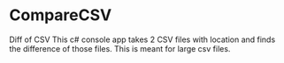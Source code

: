 # CompareCSV
Diff of CSV
This c# console app takes 2 CSV files with location and finds the difference of those files.
This is meant for large csv files.
